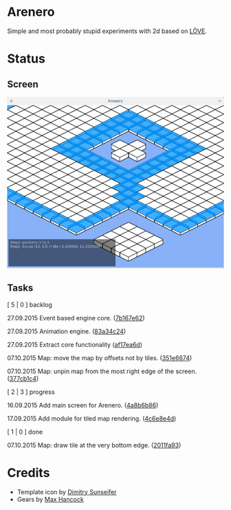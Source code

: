 # Arenero

Simple and most probably stupid experiments with 2d
based on [LÖVE](https://love2d.org).

# Status

## Screen

![Screen of the day](screen_of_the_day.png)

## Tasks

[   5 |   0 ] backlog

27.09.2015 Event based engine core. ([7b167e62](.fl/cards/7b/167e62-d67f-4456-9e60-d27a8477f8c1.md))

27.09.2015 Animation engine. ([83a34c24](.fl/cards/83/a34c24-ecaf-490e-bad9-61a8e4badeee.md))

27.09.2015 Extract core functionality ([af17ea6d](.fl/cards/af/17ea6d-e384-4a27-89cc-75bf772df106.md))

07.10.2015 Map: move the map by offsets not by tiles. ([351e6674](.fl/cards/35/1e6674-738d-4c99-87d8-e3b8c9bad4f8.md))

07.10.2015 Map: unpin map from the most right edge of the screen. ([377cb1c4](.fl/cards/37/7cb1c4-151b-435d-8aba-d1b7cb83b109.md))

[   2 |   3 ] progress

16.09.2015 Add main screen for Arenero. ([4a8b6b86](.fl/cards/4a/8b6b86-5b57-4801-b969-c15f1b7620e4.md))

17.09.2015 Add module for tiled map rendering. ([4c6e8e4d](.fl/cards/4c/6e8e4d-02c5-4459-86c6-16a343a3858e.md))

[   1 |   0 ] done

07.10.2015 Map: draw tile at the very bottom edge. ([2011fa93](.fl/cards/20/11fa93-5f69-4079-a878-f6efb902d450.md))

# Credits

* Template icon by [Dimitry Sunseifer](https://thenounproject.com/term/icon-template/29200/)
* Gears by [Max Hancock](https://thenounproject.com/term/process/9428/)

